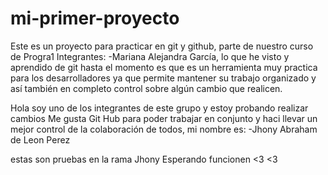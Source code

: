 # mi-primer-proyecto
Este es un proyecto para practicar en git y github, parte de nuestro curso de Progra1 
Integrantes: 
-Mariana Alejandra García, lo que he visto y aprendido de git hasta el momento es que es un herramienta muy practica para los desarrolladores ya que permite mantener su trabajo organizado y así también en completo control sobre algún cambio que realicen. 

Hola soy uno de los integrantes de este grupo y estoy probando realizar cambios
Me gusta Git Hub para poder trabajar en conjunto y haci llevar un mejor control 
de la colaboración de todos, mi nombre es:
-Jhony Abraham de Leon Perez

estas son pruebas en la rama Jhony Esperando funcionen <3 <3
